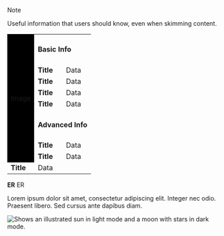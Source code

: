 <link href="http://github.com/nativeit/markdown-css/raw/master/darkishdown.css" rel="stylesheet"></link> 

> [!NOTE]
> Useful information that users should know, even when skimming content.

<table>
  <tr><td rowspan=8 style="background-color:#000000">Image<td colspan=2><h4>Basic Info
  <tr><td><b>Title<td>Data
  <tr><td><b>Title<td>Data
  <tr><td><b>Title<td>Data
  <tr><td><b>Title<td>Data
    
  <tr><td colspan=2><h4>Advanced Info
  <tr><td><b>Title<td>Data
  <tr><td><b>Title<td>Data
  <tr><td><b>Title<td>Data
</table>

__ER__ ER

Lorem ipsum dolor sit amet, consectetur adipiscing elit. Integer nec odio. Praesent libero. Sed cursus ante dapibus diam. 

<picture>
  <source media="(prefers-color-scheme: dark)" srcset="https://user-images.githubusercontent.com/25423296/163456776-7f95b81a-f1ed-45f7-b7ab-8fa810d529fa.png">
  <source media="(prefers-color-scheme: light)" srcset="https://user-images.githubusercontent.com/25423296/163456779-a8556205-d0a5-45e2-ac17-42d089e3c3f8.png">
  <img alt="Shows an illustrated sun in light mode and a moon with stars in dark mode." src="https://user-images.githubusercontent.com/25423296/163456779-a8556205-d0a5-45e2-ac17-42d089e3c3f8.png">
</picture>
